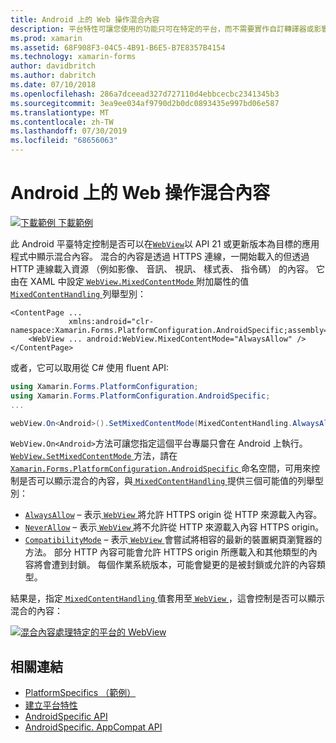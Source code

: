 ```yaml
---
title: Android 上的 Web 操作混合內容
description: 平台特性可讓您使用的功能只可在特定的平台，而不需要實作自訂轉譯器或影響。 本文說明如何使用 Android 平臺特定的, 以在以 API 21 或更新版本為目標的應用程式中, 以 Web 工作的方式顯示混合內容。
ms.prod: xamarin
ms.assetid: 68F908F3-04C5-4B91-B6E5-B7E8357B4154
ms.technology: xamarin-forms
author: davidbritch
ms.author: dabritch
ms.date: 07/10/2018
ms.openlocfilehash: 286a7dceead327d727110d4ebbcecbc2341345b3
ms.sourcegitcommit: 3ea9ee034af9790d2b0dc0893435e997bd06e587
ms.translationtype: MT
ms.contentlocale: zh-TW
ms.lasthandoff: 07/30/2019
ms.locfileid: "68656063"
---
```

# <a name="webview-mixed-content-on-android"></a>Android 上的 Web 操作混合內容

[![下載範例](~/media/shared/download.png) 下載範例](https://docs.microsoft.com/samples/xamarin/xamarin-forms-samples/userinterface-platformspecifics)

此 Android 平臺特定控制是否可以在[`WebView`](xref:Xamarin.Forms.WebView)以 API 21 或更新版本為目標的應用程式中顯示混合內容。 混合的內容是透過 HTTPS 連線，一開始載入的但透過 HTTP 連線載入資源 （例如影像、 音訊、 視訊、 樣式表、 指令碼） 的內容。 它由在 XAML 中設定[ `WebView.MixedContentMode` ](xref:Xamarin.Forms.PlatformConfiguration.AndroidSpecific.WebView.MixedContentModeProperty)附加屬性的值[ `MixedContentHandling` ](xref:Xamarin.Forms.PlatformConfiguration.AndroidSpecific.MixedContentHandling)列舉型別：

```xaml
<ContentPage ...
             xmlns:android="clr-namespace:Xamarin.Forms.PlatformConfiguration.AndroidSpecific;assembly=Xamarin.Forms.Core">
    <WebView ... android:WebView.MixedContentMode="AlwaysAllow" />
</ContentPage>
```

或者，它可以取用從 C# 使用 fluent API:

```csharp
using Xamarin.Forms.PlatformConfiguration;
using Xamarin.Forms.PlatformConfiguration.AndroidSpecific;
...

webView.On<Android>().SetMixedContentMode(MixedContentHandling.AlwaysAllow);
```

`WebView.On<Android>`方法可讓您指定這個平台專屬只會在 Android 上執行。 [ `WebView.SetMixedContentMode` ](xref:Xamarin.Forms.PlatformConfiguration.AndroidSpecific.WebView.SetMixedContentMode(Xamarin.Forms.IPlatformElementConfiguration{Xamarin.Forms.PlatformConfiguration.Android,Xamarin.Forms.WebView},Xamarin.Forms.PlatformConfiguration.AndroidSpecific.MixedContentHandling))方法，請在[ `Xamarin.Forms.PlatformConfiguration.AndroidSpecific` ](xref:Xamarin.Forms.PlatformConfiguration.AndroidSpecific)命名空間，可用來控制是否可以顯示混合的內容，與[ `MixedContentHandling` ](xref:Xamarin.Forms.PlatformConfiguration.AndroidSpecific.MixedContentHandling)提供三個可能值的列舉型別：

- [`AlwaysAllow`](xref:Xamarin.Forms.PlatformConfiguration.AndroidSpecific.MixedContentHandling.AlwaysAllow) – 表示[ `WebView` ](xref:Xamarin.Forms.WebView)將允許 HTTPS origin 從 HTTP 來源載入內容。
- [`NeverAllow`](xref:Xamarin.Forms.PlatformConfiguration.AndroidSpecific.MixedContentHandling.NeverAllow) – 表示[ `WebView` ](xref:Xamarin.Forms.WebView)將不允許從 HTTP 來源載入內容 HTTPS origin。
- [`CompatibilityMode`](xref:Xamarin.Forms.PlatformConfiguration.AndroidSpecific.MixedContentHandling.CompatibilityMode) – 表示[ `WebView` ](xref:Xamarin.Forms.WebView)會嘗試將相容的最新的裝置網頁瀏覽器的方法。 部分 HTTP 內容可能會允許 HTTPS origin 所應載入和其他類型的內容將會遭到封鎖。 每個作業系統版本，可能會變更的是被封鎖或允許的內容類型。

結果是，指定[ `MixedContentHandling` ](xref:Xamarin.Forms.PlatformConfiguration.AndroidSpecific.MixedContentHandling)值套用至[ `WebView` ](xref:Xamarin.Forms.WebView)，這會控制是否可以顯示混合的內容：

[![混合內容處理特定的平台的 WebView](webview-mixed-content-images/webview-mixedcontent.png "混合內容處理特定的平台的 WebView")](webview-mixed-content-images/webview-mixedcontent-large.png#lightbox "WebView 混合內容處理特定的平台")

## <a name="related-links"></a>相關連結

- [PlatformSpecifics （範例）](https://docs.microsoft.com/samples/xamarin/xamarin-forms-samples/userinterface-platformspecifics)
- [建立平台特性](~/xamarin-forms/platform/platform-specifics/index.md#creating-platform-specifics)
- [AndroidSpecific API](xref:Xamarin.Forms.PlatformConfiguration.AndroidSpecific)
- [AndroidSpecific. AppCompat API](xref:Xamarin.Forms.PlatformConfiguration.AndroidSpecific.AppCompat)
